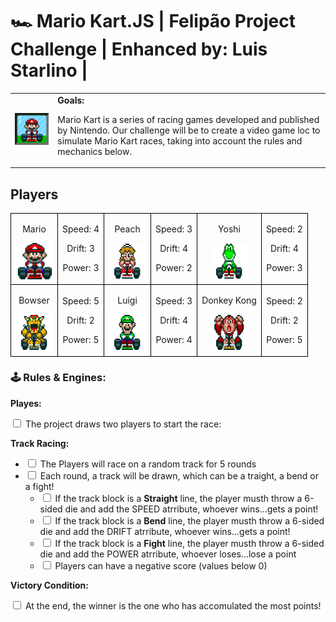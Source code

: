 <h1>🏎️ Mario Kart.JS | Felipão Project Challenge | Enhanced by: Luis Starlino | </h1>

  <table>
        <tr>
            <td>
                <img src="./assets/images/header.gif" alt="Mario Kart" width="200">
            </td>
            <td>
                <b>Goals:</b>
                <p>Mario Kart is a series of racing games developed and published by Nintendo. Our challenge will be to create a video game loc to simulate Mario Kart races, taking into account the rules and mechanics below.</p>
            </td>
        </tr>
    </table>

<h2>Players</h2>
      <table style="border-collapse: collapse; width: 800px; margin: 0 auto;">
        <tr>
            <td style="border: 1px solid black; text-align: center;">
                <p>Mario</p>
                <img src="./assets/images/mario.gif" alt="Mario Kart" width="60" height="60">
            </td>
            <td style="border: 1px solid black; text-align: center;">
                <p>Speed: 4</p>
                <p>Drift: 3</p>
                <p>Power: 3</p>
            </td>
             <td style="border: 1px solid black; text-align: center;">
                <p>Peach</p>
                <img src="./assets/images/peach.gif" alt="Mario Kart" width="60" height="60">
            </td>
            <td style="border: 1px solid black; text-align: center;">
                <p>Speed: 3</p>
                <p>Drift: 4</p>
                <p>Power: 2</p>
            </td>
              <td style="border: 1px solid black; text-align: center;">
                <p>Yoshi</p>
                <img src="./assets/images/yoshi.gif" alt="Mario Kart" width="60" height="60">
            </td>
            <td style="border: 1px solid black; text-align: center;">
                <p>Speed: 2</p>
                <p>Drift: 4</p>
                <p>Power: 3</p>
            </td>
        </tr>
        <tr>
            <td style="border: 1px solid black; text-align: center;">
                <p>Bowser</p>
                <img src="./assets/images/bowser.gif" alt="Mario Kart" width="60" height="60">
            </td>
            <td style="border: 1px solid black; text-align: center;">
                <p>Speed: 5</p>
                <p>Drift: 2</p>
                <p>Power: 5</p>
            </td>
            <td style="border: 1px solid black; text-align: center;">
                <p>Luigi</p>
                <img src="./assets/images/luigi.gif" alt="Mario Kart" width="60" height="60">
            </td>
            <td style="border: 1px solid black; text-align: center;">
                <p>Speed: 3</p>
                <p>Drift: 4</p>
                <p>Power: 4</p>
            </td>
            <td style="border: 1px solid black; text-align: center;">
                <p>Donkey Kong</p>
                <img src="./assets/images/dk.gif" alt="Mario Kart" width="60" height="60">
            </td>
            <td style="border: 1px solid black; text-align: center;">
                <p>Speed: 2</p>
                <p>Drift: 2</p>
                <p>Power: 5</p>
            </td>
        </tr>
    </table>

<p></p>

<h3>🕹️ Rules & Engines:</h3>

<b>Playes:</b>

<input type="checkbox" id="jogadores-item" />
<label for="jogadores-item">The project draws two players to start the race:</label>

<b>Track Racing:</b>

<ul>
  <li><input type="checkbox" id="pistas-1-item" /> <label for="pistas-1-item">The Players will race on a random track for 5 rounds</label></li>
  <li><input type="checkbox" id="pistas-2-item" /> <label for="pistas-2-item">Each round, a track will be drawn, which can be a traight, a bend or a fight!</label>
    <ul>
      <li><input type="checkbox" id="pistas-2-1-item" /> <label for="pistas-2-1-item">If the track block is a <strong>Straight</strong> line, the player musth throw a 6-sided die and add the SPEED atrribute, whoever wins...gets a point!</label></li>
      <li><input type="checkbox" id="pistas-2-2-item" /> <label for="pistas-2-2-item">If the track block is a <strong>Bend</strong> line, the player musth throw a 6-sided die and add the DRIFT atrribute, whoever wins...gets a point!</label></li>
      <li><input type="checkbox" id="pistas-2-3-item" /> <label for="pistas-2-3-item">If the track block is a <strong>Fight</strong> line, the player musth throw a 6-sided die and add the POWER atrribute, whoever loses...lose a point</label></li>
      <li><input type="checkbox" id="pistas-2-3-item" /> <label for="pistas-2-3-item">Players can have a negative score (values below 0)</label></li>
    </ul>
  </li>
</ul>

<b>Victory Condition:</b>

<input type="checkbox" id="vitoria-item" />
<label for="vitoria-item">At the end, the winner is the one who has accomulated the most points!</label>